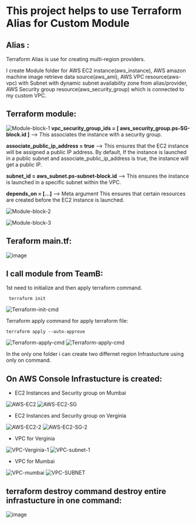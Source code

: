 # This project helps to use Terraform Alias for Custom Module

## Alias :
 Terraform Alias is use for creating multi-region providers.


I create Module folder for AWS EC2 instance(aws_instance), AWS amazon machine image retrieve data source(aws_ami), AWS VPC resource(aws-vpc) with Subnet with dynamic subnet availability zone from alias/provider, 
AWS Security group resource(aws_security_group) which is connected to my custom VPC.

## Terraform module:

![Module-block-1](https://github.com/user-attachments/assets/01b78245-4aee-42cd-9795-beb6bdf91706)
**vpc_security_group_ids = [ aws_security_group.ps-SG-block.id ]** --> This associates the instance with a security group.

**associate_public_ip_address = true** --> This ensures that the EC2 instance will be assigned a public IP address. By default,
If the instance is launched in a public subnet and associate_public_ip_address is true, the instance will get a public IP.

**subnet_id = aws_subnet.ps-subnet-block.id** --> This ensures the instance is launched in a specific subnet within the VPC.

**depends_on = [...]** --> Meta argument This ensures that certain resources are created before the EC2 instance is launched.

![Module-block-2](https://github.com/user-attachments/assets/54fdb5cf-815c-4233-a18d-8003135371d7)


![Module-block-3](https://github.com/user-attachments/assets/9b91a606-9702-4ad6-a74c-3c5137dd55ed)


## Teraform main.tf:

![image](https://github.com/user-attachments/assets/b0a15c0d-4b71-48d2-895f-601f02b51b2f)


## I call module from TeamB:
1st need to initialize and then apply terraform command.


     terraform init

![Terraform-init-cmd](https://github.com/user-attachments/assets/ecffc38c-2341-49db-bf02-6c0a08b54e29)

Terraform apply command for apply terraform file:

    terraform apply --auto-approve

![Terraform-apply-cmd](https://github.com/user-attachments/assets/2613518a-4589-4a71-934c-aec86a277445)
![Terraform-apply-cmd](https://github.com/user-attachments/assets/da8a2a7f-0647-449e-934c-6abfccad71a8)

In the only one folder i can create two differnet region Infrastucture using only on command.


## On AWS Console Infrastucture is created:

- EC2 Instances and Security group on Mumbai

![AWS-EC2](https://github.com/user-attachments/assets/d42eef2f-2109-4f42-b078-1a6ce586eb9d)
![AWS-EC2-SG](https://github.com/user-attachments/assets/d350d9a4-32bb-46b8-a8d7-bbff6e64bd86)

- EC2 Instances and Security group on Verginia

![AWS-EC2-2](https://github.com/user-attachments/assets/cf39d33b-db97-47f3-b60b-0fe88658aebb)
![AWS-EC2-SG-2](https://github.com/user-attachments/assets/43e567ac-b3ff-4630-9359-1b359f255671)

- VPC for Verginia
  
![VPC-Verginia-1](https://github.com/user-attachments/assets/4a263dc3-795e-4ccb-bc2b-1a477dd912cb)
![VPC-subnet-1](https://github.com/user-attachments/assets/cad601a2-78e4-4bb0-bbf6-4b123f3269d8)


- VPC for Mumbai
  
![VPC-mumbai](https://github.com/user-attachments/assets/4ef4db62-cacd-4c99-b28b-5462fc43aaf7)
![VPC-SUBNET](https://github.com/user-attachments/assets/82d12d7c-7b86-4ac5-995a-eb25e3f20495)


## terraform destroy command destroy entire infrastucture in one command:

![image](https://github.com/user-attachments/assets/2d25a542-7648-4c69-a801-ce6a9e9b670b)


